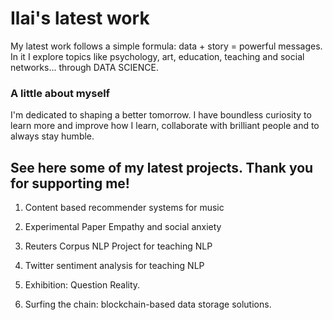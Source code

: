 # Ilai's latest work

My latest work follows a simple formula: data + story = powerful messages. 
In it I explore topics like psychology, art, education, teaching and social networks... through DATA SCIENCE.

### A little about myself

I'm dedicated to shaping a better tomorrow. I have boundless curiosity to learn more and improve how I learn, collaborate with brilliant people and to always stay humble.

## See here some of my latest projects. Thank you for supporting me!

1. Content based recommender systems for music

2. Experimental Paper Empathy and social anxiety 

3. Reuters Corpus NLP Project for teaching NLP

4. Twitter sentiment analysis for teaching NLP

5. Exhibition: Question Reality.

6. Surfing the chain: blockchain-based data storage solutions.
